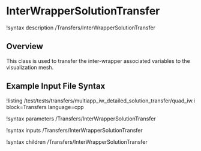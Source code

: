 # InterWrapperSolutionTransfer

!syntax description /Transfers/InterWrapperSolutionTransfer

## Overview

<!-- -->

This class is used to transfer the inter-wrapper associated variables to the visualization mesh.

## Example Input File Syntax

!listing /test/tests/transfers/multiapp_iw_detailed_solution_transfer/quad_iw.i block=Transfers language=cpp

!syntax parameters /Transfers/InterWrapperSolutionTransfer

!syntax inputs /Transfers/InterWrapperSolutionTransfer

!syntax children /Transfers/InterWrapperSolutionTransfer
